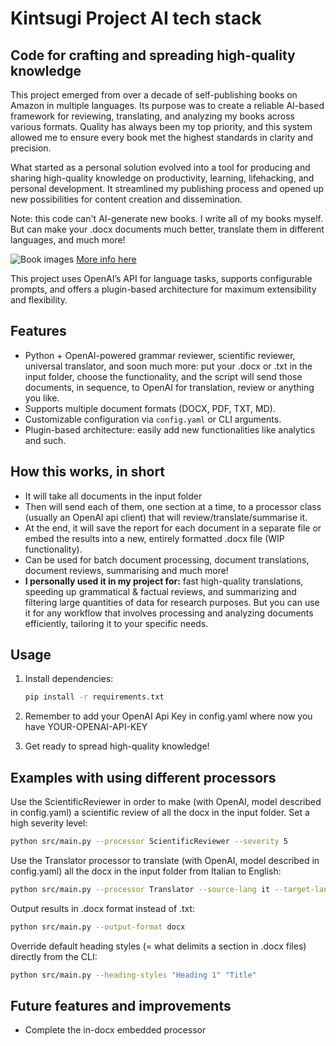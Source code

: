 # Kintsugi Project AI tech stack
## Code for crafting and spreading high-quality knowledge

This project emerged from over a decade of self-publishing books on Amazon in multiple languages. Its purpose was to create a reliable AI-based framework for reviewing, translating, and analyzing my books across various formats. Quality has always been my top priority, and this system allowed me to ensure every book met the highest standards in clarity and precision.

What started as a personal solution evolved into a tool for producing and sharing high-quality knowledge on productivity, learning, lifehacking, and personal development. It streamlined my publishing process and opened up new possibilities for content creation and dissemination.

Note: this code can't AI-generate new books. I write all of my books myself. But can make your .docx documents much better, translate them in different languages, and much more!

![Book images](https://cdn.shopify.com/s/files/1/0273/6517/9457/files/Screenshot_2024-12-20_alle_17.36.17.png?v=1734712748)
[More info here](https://www.amazon.com/stores/Danilo-Lapegna/author/B0CGMF7CGG)

This project uses OpenAI’s API for language tasks, supports configurable prompts, and offers a plugin-based architecture for maximum extensibility and flexibility.

## Features
- Python + OpenAI-powered grammar reviewer, scientific reviewer, universal translator, and soon much more: put your .docx or .txt in the input folder, choose the functionality, and the script will send those documents, in sequence, to OpenAI for translation, review or anything you like.
- Supports multiple document formats (DOCX, PDF, TXT, MD).
- Customizable configuration via `config.yaml` or CLI arguments.
- Plugin-based architecture: easily add new functionalities like analytics and such.

## How this works, in short
- It will take all documents in the input folder
- Then will send each of them, one section at a time, to a processor class (usually an OpenAI api client) that will review/translate/summarise it.
- At the end, it will save the report for each document in a separate file or embed the results into a new, entirely formatted .docx file (WIP functionality).
- Can be used for batch document processing, document translations, document reviews, summarising and much more!
- **I personally used it in my project for:** fast high-quality translations, speeding up grammatical & factual reviews, and summarizing and filtering large quantities of data for research purposes. But you can use it for any workflow that involves processing and analyzing documents efficiently, tailoring it to your specific needs.

## Usage

1. Install dependencies:
   ```bash
   pip install -r requirements.txt

2. Remember to add your OpenAI Api Key in config.yaml where now you have YOUR-OPENAI-API-KEY

3. Get ready to spread high-quality knowledge!

## Examples with using different processors

Use the ScientificReviewer in order to make (with OpenAI, model described in config.yaml) a scientific review of all the docx in the input folder. Set a high severity level:
   ```bash
   python src/main.py --processor ScientificReviewer --severity 5
   ```

Use the Translator processor to translate (with OpenAI, model described in config.yaml) all the docx in the input folder from Italian to English:

   ```bash
   python src/main.py --processor Translator --source-lang it --target-lang en
   ```

Output results in .docx format instead of .txt:

   ```bash
   python src/main.py --output-format docx
   ```


Override default heading styles (= what delimits a section in .docx files) directly from the CLI:
   ```bash
   python src/main.py --heading-styles "Heading 1" "Title"
   ```

## Future features and improvements

- Complete the in-docx embedded processor